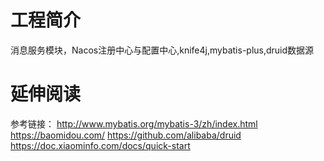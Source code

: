 # 工程简介

消息服务模块，Nacos注册中心与配置中心,knife4j,mybatis-plus,druid数据源

# 延伸阅读

参考链接：
http://www.mybatis.org/mybatis-3/zh/index.html
https://baomidou.com/
https://github.com/alibaba/druid
https://doc.xiaominfo.com/docs/quick-start